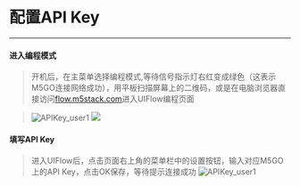 # 配置API Key
______________________
#### 进入编程模式

>开机后，在主菜单选择编程模式,等待信号指示灯右红变成绿色（这表示M5GO连接网络成功），用平板扫描屏幕上的二维码，或是在电脑浏览器直接访问[flow.m5stack.com](http://flow.m5stack.com/)进入UIFlow编程页面

>![APIKey_user1](/image/base/APIKey_user.png)
><img src="https://raw.githubusercontent.com/Gitshaoxiang/M5GO_doc/master/docs/cn/image/base/APIkey_user.png"/>

#### 填写API Key

>进入UIFlow后，点击页面右上角的菜单栏中的设置按钮，输入对应M5GO上的API Key，点击OK保存，等待提示连接成功
>![APIKey_user1](/image/base/APIKey_user1.gif)
